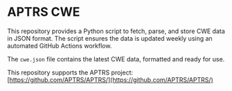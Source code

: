 # APTRS CWE

This repository provides a Python script to fetch, parse, and store CWE data in JSON format. The script ensures the data is updated weekly using an automated GitHub Actions workflow.

The `cwe.json` file contains the latest CWE data, formatted and ready for use.

This repository supports the APTRS project: [https://github.com/APTRS/APTRS/](https://github.com/APTRS/APTRS/)
